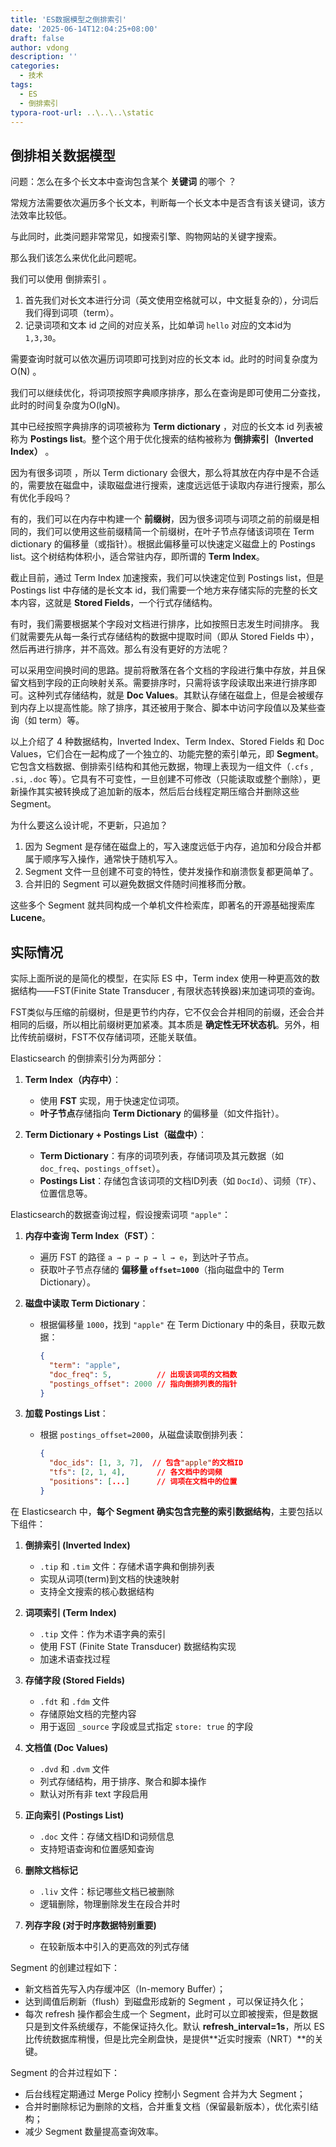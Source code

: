 ```yaml
---
title: 'ES数据模型之倒排索引'
date: '2025-06-14T12:04:25+08:00'
draft: false
author: vdong
description: ''
categories:
  - 技术
tags:
  - ES
  - 倒排索引
typora-root-url: ..\..\..\static
---
```


## 倒排相关数据模型

问题：怎么在多个长文本中查询包含某个 **关键词** 的哪个 ？

常规方法需要依次遍历多个长文本，判断每一个长文本中是否含有该关键词，该方法效率比较低。

与此同时，此类问题非常常见，如搜索引擎、购物网站的关键字搜索。

那么我们该怎么来优化此问题呢。

我们可以使用 倒排索引 。
1. 首先我们对长文本进行分词（英文使用空格就可以，中文挺复杂的），分词后我们得到词项（term）。
2. 记录词项和文本 id 之间的对应关系，比如单词 `hello` 对应的文本id为 `1,3,30`。

需要查询时就可以依次遍历词项即可找到对应的长文本 id。此时的时间复杂度为 O(N) 。

我们可以继续优化，将词项按照字典顺序排序，那么在查询是即可使用二分查找，此时的时间复杂度为O(lgN)。

其中已经按照字典排序的词项被称为 **Term dictionary** ，对应的长文本 id 列表被称为 **Postings list**。整个这个用于优化搜索的结构被称为 **倒排索引（Inverted Index）** 。

因为有很多词项 ，所以 Term dictionary 会很大，那么将其放在内存中是不合适的，需要放在磁盘中，读取磁盘进行搜索，速度远远低于读取内存进行搜索，那么有优化手段吗？

有的，我们可以在内存中构建一个 **前缀树**，因为很多词项与词项之前的前缀是相同的，我们可以使用这些前缀精简一个前缀树，在叶子节点存储该词项在 Term dictionary 的偏移量（或指针）。根据此偏移量可以快速定义磁盘上的 Postings list。这个树结构体积小，适合常驻内存，即所谓的 **Term Index**。

截止目前，通过 Term Index 加速搜索，我们可以快速定位到 Postings list，但是 Postings list 中存储的是长文本 id，我们需要一个地方来存储实际的完整的长文本内容，这就是 **Stored Fields**，一个行式存储结构。

有时，我们需要根据某个字段对文档进行排序，比如按照日志发生时间排序。 我们就需要先从每一条行式存储结构的数据中提取时间（即从 Stored Fields 中），然后再进行排序，并不高效。那么有没有更好的方法呢？

可以采用空间换时间的思路。提前将散落在各个文档的字段进行集中存放，并且保留文档到字段的正向映射关系。需要排序时，只需将该字段读取出来进行排序即可。这种列式存储结构，就是 **Doc Values**。其默认存储在磁盘上，但是会被缓存到内存上以提高性能。除了排序，其还被用于聚合、脚本中访问字段值以及某些查询（如 term）等。

以上介绍了 4 种数据结构，Inverted Index、Term Index、Stored Fields 和 Doc Values，它们合在一起构成了一个独立的、功能完整的索引单元，即 **Segment**。它包含文档数据、倒排索引结构和其他元数据，物理上表现为一组文件（`.cfs` , `.si`, `.doc` 等）。它具有不可变性，一旦创建不可修改（只能读取或整个删除），更新操作其实被转换成了追加新的版本，然后后台线程定期压缩合并删除这些 Segment。

为什么要这么设计呢，不更新，只追加？
1. 因为 Segment 是存储在磁盘上的，写入速度远低于内存，追加和分段合并都属于顺序写入操作，通常快于随机写入。
2. Segment 文件一旦创建不可变的特性，使并发操作和崩溃恢复都更简单了。
3. 合并旧的 Segment 可以避免数据文件随时间推移而分散。

这些多个 Segment 就共同构成一个单机文件检索库，即著名的开源基础搜索库 **Lucene**。

## 实际情况
实际上面所说的是简化的模型，在实际 ES 中，Term index 使用一种更高效的数据结构——FST(Finite State Transducer , 有限状态转换器)来加速词项的查询。

FST类似与压缩的前缀树，但是更节约内存，它不仅会合并相同的前缀，还会合并相同的后缀，所以相比前缀树更加紧凑。其本质是 **确定性无环状态机**。另外，相比传统前缀树，FST不仅存储词项，还能关联值。

Elasticsearch 的倒排索引分为两部分：

1. **Term Index（内存中）**：  
   - 使用 **FST** 实现，用于快速定位词项。
   - **叶子节点**存储指向 **Term Dictionary** 的偏移量（如文件指针）。
   
2. **Term Dictionary + Postings List（磁盘中）**：  
   - **Term Dictionary**：有序的词项列表，存储词项及其元数据（如 `doc_freq`、`postings_offset`）。
   - **Postings List**：存储包含该词项的文档ID列表（如 `DocId`）、词频（`TF`）、位置信息等。

Elasticsearch的数据查询过程，假设搜索词项 `"apple"`：

1. **内存中查询 Term Index（FST）**：  
   - 遍历 FST 的路径 `a → p → p → l → e`，到达叶子节点。
   - 获取叶子节点存储的 **偏移量 `offset=1000`**（指向磁盘中的 Term Dictionary）。
   
2. **磁盘中读取 Term Dictionary**：  
   - 根据偏移量 `1000`，找到 `"apple"` 在 Term Dictionary 中的条目，获取元数据：
     ```json
     {
       "term": "apple",
       "doc_freq": 5,          // 出现该词项的文档数
       "postings_offset": 2000 // 指向倒排列表的指针
     }
     ```
   
3. **加载 Postings List**：  
   - 根据 `postings_offset=2000`，从磁盘读取倒排列表：
     ```json
     {
       "doc_ids": [1, 3, 7],  // 包含"apple"的文档ID
       "tfs": [2, 1, 4],       // 各文档中的词频
       "positions": [...]      // 词项在文档中的位置
     }
     ```

在 Elasticsearch 中，**每个 Segment 确实包含完整的索引数据结构**，主要包括以下组件：

1. **倒排索引 (Inverted Index)**
   - `.tip` 和 `.tim` 文件：存储术语字典和倒排列表
   - 实现从词项(term)到文档的快速映射
   - 支持全文搜索的核心数据结构
   
2. **词项索引 (Term Index)**
   - `.tip` 文件：作为术语字典的索引
   - 使用 FST (Finite State Transducer) 数据结构实现
   - 加速术语查找过程
   
3. **存储字段 (Stored Fields)**
   - `.fdt` 和 `.fdm` 文件
   - 存储原始文档的完整内容
   - 用于返回 `_source` 字段或显式指定 `store: true` 的字段
   
4. **文档值 (Doc Values)**
   - `.dvd` 和 `.dvm` 文件
   - 列式存储结构，用于排序、聚合和脚本操作
   - 默认对所有非 text 字段启用
   
5. **正向索引 (Postings List)**
   - `.doc` 文件：存储文档ID和词频信息
   - 支持短语查询和位置感知查询
   
6. **删除文档标记**
   - `.liv` 文件：标记哪些文档已被删除
   - 逻辑删除，物理删除发生在段合并时
   
7. **列存字段 (对于时序数据特别重要)**
   - 在较新版本中引入的更高效的列式存储

Segment 的创建过程如下：
- 新文档首先写入内存缓冲区（In-memory Buffer）；
- 达到阈值后刷新（flush）到磁盘形成新的 Segment ，可以保证持久化；
- 每次 refresh 操作都会生成一个 Segment，此时可以立即被搜索，但是数据只是到文件系统缓存，不能保证持久化。默认 **refresh_interval=1s**，所以 ES 比传统数据库稍慢，但是比完全刷盘快，是提供**近实时搜索（NRT）**的关键。

Segment 的合并过程如下：
- 后台线程定期通过 Merge Policy 控制小 Segment 合并为大 Segment；
- 合并时删除标记为删除的文档，合并重复文档（保留最新版本），优化索引结构；
- 减少 Segment 数量提高查询效率。